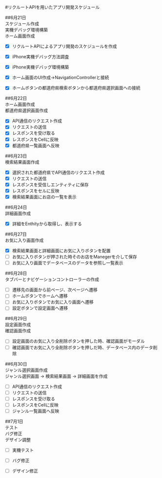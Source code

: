#リクルートAPIを用いたアプリ開発スケジュール  
  
##6月21日  
スケジュール作成  
実機デバッグ環境構築  
ホーム画面作成  
  

- [x] リクルートAPIによるアプリ開発のスケジュールを作成  
- [x] iPhone実機デバッグ方法調査  
- [x] iPhone実機デバッグ環境構築  
- [x] ホーム画面のUI作成→NavigationControllerと接続  
- [x] ホームボタンの都道府県検索ボタンから都道府県選択画面への接続  
  
  
##6月22日  
ホーム画面作成  
都道府県選択画面作成   
  
- [x] API通信のリクエスト作成 
- [x] リクエストの送信
- [x] レスポンスを受け取る  
- [x] レスポンスをCellに反映  
- [x] 都道府県一覧画面へ反映  
  
##6月23日  
検索結果画面作成  
  
- [x] 選択された都道府県でAPI通信のリクエスト作成  
- [x] リクエストの送信  
- [x] レスポンスを受信しエンティティに保存  
- [x] レスポンスをセルに反映  
- [x] 検索結果画面にお店の一覧を表示  
  
##6月24日  
詳細画面作成  

- [x] 詳細をEnthityから取得し、表示する  
  
##6月27日  
お気に入り画面作成  
   
- [x] 検索結果画面と詳細画面にお気に入りボタンを配置  
- [ ] お気に入りボタンが押された時そのお店をManegerを介して保存  
- [ ] お気に入り画面でデータベースのデータを参照し一覧表示  
  
##6月28日  
タブバーとナビゲーションコントローラーの作成  
  
- [ ] 遷移先の画面から前ページ、次ページへ遷移  
- [ ] ホームボタンでホームへ遷移  
- [ ] お気に入りボタンでお気に入り画面へ遷移  
- [ ] 設定ボタンで設定画面へ遷移  
  
##6月29日  
設定画面作成  
確認画面作成  
  
- [ ] 設定画面のお気に入り全削除ボタンを押した時、確認画面がモーダル  
- [ ] 確認画面でお気に入り全削除ボタンを押しだ時、データベース内のデータ削除  
  
##6月30日  
ジャンル選択画面作成  
ジャンル選択画面 → 検索結果画面 → 詳細画面を作成  
  
- [ ] API通信のリクエスト作成 
- [ ] リクエストの送信
- [ ] レスポンスを受け取る  
- [ ] レスポンスをCellに反映  
- [ ] ジャンル一覧画面へ反映  
  
##7月1日  
テスト  
バグ修正  
デザイン調整  
  
- [ ] 実機テスト  
- [ ] バグ修正  
- [ ] デザイン修正




